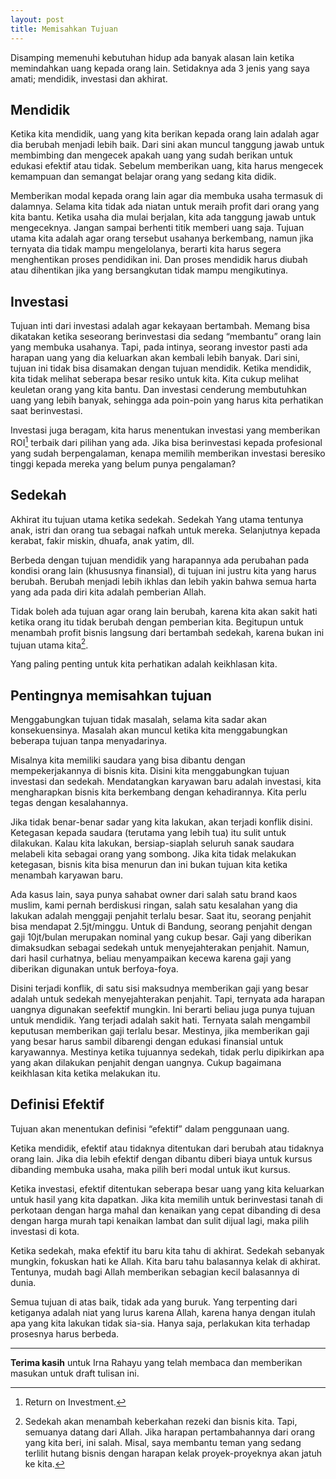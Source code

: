 ```yaml
---
layout: post
title: Memisahkan Tujuan
---
```


Disamping memenuhi kebutuhan hidup ada banyak alasan lain ketika memindahkan uang kepada orang lain. Setidaknya ada 3 jenis yang saya amati; mendidik, investasi dan akhirat.

## Mendidik
Ketika kita mendidik, uang yang kita berikan kepada orang lain adalah agar dia berubah menjadi lebih baik. Dari sini akan muncul tanggung jawab untuk membimbing dan mengecek apakah uang yang sudah berikan untuk edukasi efektif atau tidak. Sebelum memberikan uang, kita harus mengecek kemampuan dan semangat belajar orang yang sedang kita didik.

Memberikan modal kepada orang lain agar dia membuka usaha termasuk di dalamnya. Selama kita tidak ada niatan untuk meraih profit dari orang yang kita bantu. Ketika usaha dia mulai berjalan, kita ada tanggung jawab untuk mengeceknya. Jangan sampai berhenti  titik memberi uang saja. Tujuan utama kita adalah agar orang tersebut usahanya berkembang, namun jika ternyata dia tidak mampu mengelolanya, berarti kita harus segera menghentikan proses pendidikan ini. Dan proses mendidik harus diubah atau dihentikan jika yang bersangkutan tidak mampu mengikutinya.

## Investasi
Tujuan inti dari investasi adalah agar kekayaan bertambah. Memang bisa dikatakan ketika seseorang berinvestasi dia sedang “membantu” orang lain yang membuka usahanya. Tapi, pada intinya, seorang investor pasti ada harapan uang yang dia keluarkan akan kembali lebih banyak. Dari sini, tujuan ini tidak bisa disamakan dengan tujuan mendidik. Ketika mendidik, kita tidak melihat seberapa besar resiko untuk kita. Kita cukup melihat keuletan orang yang kita bantu. Dan investasi cenderung membutuhkan uang yang lebih banyak, sehingga ada poin-poin yang harus kita perhatikan saat berinvestasi.

Investasi juga beragam, kita harus menentukan investasi yang memberikan ROI[^1] terbaik dari pilihan yang ada. Jika bisa berinvestasi kepada profesional yang sudah berpengalaman, kenapa memilih memberikan investasi beresiko tinggi kepada mereka yang belum punya pengalaman?

## Sedekah
Akhirat itu tujuan utama ketika sedekah. Sedekah Yang utama tentunya anak, istri dan orang tua sebagai nafkah untuk mereka.  Selanjutnya kepada kerabat, fakir miskin, dhuafa, anak yatim, dll.  

Berbeda dengan tujuan mendidik yang harapannya ada perubahan pada kondisi orang lain (khususnya finansial), di tujuan ini justru kita yang harus berubah. Berubah menjadi lebih ikhlas dan lebih yakin bahwa semua harta yang ada pada diri kita adalah pemberian Allah.

Tidak boleh ada tujuan  agar orang lain berubah, karena kita akan sakit hati ketika orang itu tidak berubah dengan pemberian kita. Begitupun untuk menambah profit bisnis langsung dari bertambah sedekah, karena bukan ini tujuan utama kita[^2].

Yang paling penting untuk kita perhatikan adalah keikhlasan kita.

## Pentingnya memisahkan tujuan

Menggabungkan tujuan tidak masalah, selama kita sadar akan konsekuensinya. Masalah akan muncul ketika kita menggabungkan beberapa tujuan tanpa menyadarinya.

Misalnya kita memiliki saudara yang bisa dibantu dengan mempekerjakannya di bisnis kita. Disini kita menggabungkan tujuan  investasi dan sedekah. Mendatangkan karyawan baru adalah investasi, kita mengharapkan bisnis kita berkembang dengan kehadirannya. Kita perlu tegas dengan kesalahannya.

Jika tidak benar-benar sadar yang kita lakukan, akan terjadi konflik disini. Ketegasan kepada saudara (terutama yang lebih tua) itu sulit untuk dilakukan. Kalau kita lakukan, bersiap-siaplah seluruh sanak saudara melabeli kita sebagai orang yang sombong. Jika kita tidak melakukan ketegasan, bisnis kita bisa menurun dan ini bukan tujuan kita ketika menambah karyawan baru.

Ada kasus lain, saya punya sahabat owner dari salah satu brand kaos muslim, kami pernah berdiskusi ringan, salah satu kesalahan yang dia lakukan adalah menggaji penjahit terlalu besar. Saat itu, seorang penjahit bisa mendapat 2.5jt/minggu. Untuk di Bandung, seorang penjahit dengan gaji 10jt/bulan merupakan nominal yang cukup besar. Gaji yang diberikan dimaksudkan sebagai sedekah untuk menyejahterakan penjahit. Namun, dari hasil curhatnya, beliau menyampaikan kecewa karena gaji yang diberikan digunakan untuk berfoya-foya. 

Disini terjadi konflik, di satu sisi maksudnya memberikan gaji yang besar adalah untuk sedekah menyejahterakan penjahit. Tapi, ternyata ada harapan uangnya digunakan seefektif mungkin. Ini berarti beliau juga punya tujuan untuk mendidik. Yang terjadi adalah sakit hati. Ternyata salah mengambil keputusan memberikan gaji terlalu besar. Mestinya, jika memberikan gaji yang besar harus sambil dibarengi dengan edukasi finansial untuk karyawannya. Mestinya ketika tujuannya sedekah, tidak perlu dipikirkan apa yang akan dilakukan penjahit dengan uangnya. Cukup bagaimana keikhlasan kita ketika melakukan itu. 

## Definisi Efektif

Tujuan akan menentukan definisi “efektif” dalam penggunaan uang. 

Ketika mendidik, efektif atau tidaknya ditentukan dari berubah atau tidaknya orang lain. Jika dia lebih efektif dengan dibantu diberi biaya untuk kursus dibanding membuka usaha, maka pilih beri modal untuk ikut kursus.

Ketika investasi, efektif ditentukan seberapa besar uang yang kita keluarkan untuk hasil yang kita dapatkan. Jika kita memilih untuk berinvestasi tanah di perkotaan dengan harga mahal dan kenaikan yang cepat dibanding di desa dengan harga murah tapi kenaikan lambat dan sulit dijual lagi, maka pilih investasi di kota.

Ketika sedekah, maka efektif itu baru kita tahu di akhirat. Sedekah sebanyak mungkin, fokuskan hati ke Allah. Kita baru tahu balasannya kelak di akhirat. Tentunya, mudah bagi Allah memberikan sebagian kecil balasannya di dunia.

Semua tujuan di atas baik, tidak ada yang buruk. Yang terpenting dari ketiganya adalah niat yang lurus karena Allah, karena hanya dengan itulah apa yang kita lakukan tidak sia-sia. Hanya saja, perlakukan kita terhadap prosesnya harus berbeda.

----

[^1]: Return on Investment.
[^2]: Sedekah akan menambah keberkahan rezeki dan bisnis kita. Tapi, semuanya datang dari Allah. Jika harapan pertambahannya dari orang yang kita beri, ini salah. Misal, saya membantu teman yang sedang terlilit hutang bisnis dengan harapan kelak proyek-proyeknya akan jatuh ke kita.

**Terima kasih** untuk Irna Rahayu yang telah membaca dan memberikan masukan untuk draft tulisan ini.
